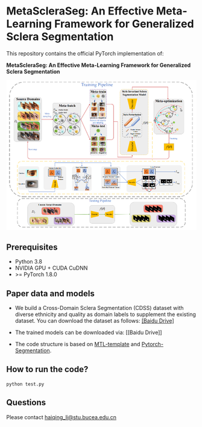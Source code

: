 # MetaScleraSeg: An Effective Meta-Learning Framework for Generalized Sclera Segmentation
This repository contains the official PyTorch implementation of:

**MetaScleraSeg: An Effective Meta-Learning Framework for Generalized Sclera Segmentation**   

![](image/flow.png)

## Prerequisites

- Python 3.8
-  NVIDIA GPU + CUDA CuDNN
-  \>= PyTorch 1.8.0

## Paper data and models
- We build a Cross-Domain Sclera Segmentation (CDSS) dataset with diverse ethnicity and quality as domain labels to supplement the
existing dataset. You can download the dataset as follows: [[Baidu Drive]](https://pan.baidu.com/s/1JvPfyNUxPFIBbYHvfkZW7A?pwd=k1hu 
)

- The trained models can be downloaded via: [[Baidu Drive]]
- The code structure is based on [MTL-template](https://github.com/yaoyao-liu/meta-transfer-learning) and [Pytorch-Segmentation](https://github.com/yassouali/pytorch_segmentation). 

## How to run the code?

```
python test.py 
```

## Questions
Please contact haiqing_li@stu.bucea.edu.cn
